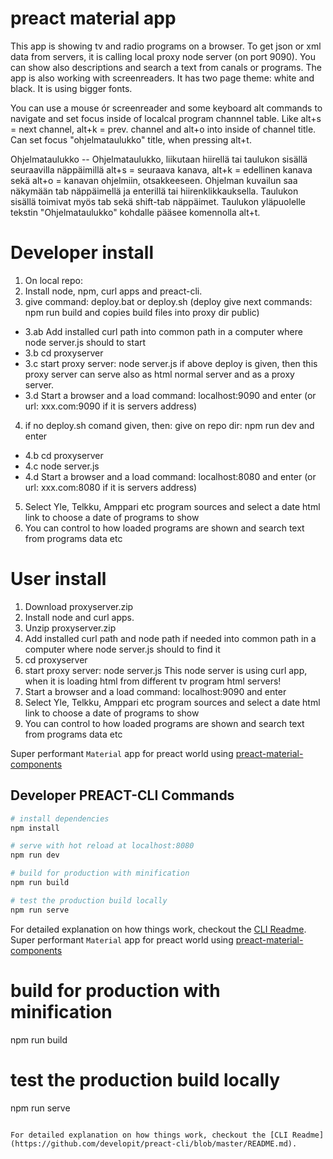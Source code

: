 # preact material app

This app is showing tv and radio programs on a browser. To get json or xml data from servers, it is calling local proxy node server (on port 9090). You can show also descriptions and search a text from canals or programs. The app is also working with screenreaders.
It has two page theme: white and black. It is using bigger fonts.

You can use a mouse ór screenreader and some keyboard alt commands to navigate and set focus inside of localcal program channnel table. Like alt+s = next channel, alt+k = prev. channel and alt+o into inside of channel title. Can set focus "ohjelmataulukko" title, when pressing alt+t.

Ohjelmataulukko
-- Ohjelmataulukko, liikutaan hiirellä tai taulukon sisällä seuraavilla näppäimillä alt+s = seuraava kanava, alt+k = edellinen kanava sekä alt+o = kanavan ohjelmiin, otsakkeeseen. Ohjelman kuvailun saa näkymään tab näppäimellä ja enterillä tai hiirenklikkauksella. Taulukon sisällä toimivat myös tab sekä shift-tab näppäimet. Taulukon yläpuolelle tekstin "Ohjelmataulukko" kohdalle pääsee komennolla alt+t.

# Developer install

1. On local repo: 
2. Install node, npm, curl apps and preact-cli.
3. give command: deploy.bat or deploy.sh
   (deploy give next commands: npm run build
   and copies build files into proxy dir public)
- 3.ab Add installed curl path into common path in a computer where node server.js should to start
- 3.b cd proxyserver
- 3.c start proxy server: node server.js
   if above deploy is given, then this proxy server can serve also as html normal server and as a proxy server.
- 3.d Start a browser and a load command: localhost:9090 and enter (or url: xxx.com:9090 if it is servers address)
4.  if no deploy.sh comand given, then: give on repo dir: npm run dev and enter
- 4.b  cd proxyserver
- 4.c node server.js
- 4.d  Start a browser and a load command: localhost:8080 and enter (or url: xxx.com:8080 if it is servers address)
5. Select Yle, Telkku, Amppari etc program sources and select a date html link to choose a date of programs to show
6. You can control to how loaded programs are shown and search text from programs data etc  

# User install

1. Download proxyserver.zip 
2. Install node and curl apps.
3. Unzip proxyserver.zip
4. Add installed curl path and node path if needed into common path in a computer where node server.js should to find it
5. cd proxyserver
6. start proxy server: node server.js
   This node server is using curl app, when it is loading html from different tv program html servers!
6. Start a browser and a load command: localhost:9090 and enter
7. Select Yle, Telkku, Amppari etc program sources and select a date html link to choose a date of programs to show
8. You can control to how loaded programs are shown and search text from programs data etc 

Super performant `Material` app for preact world using [preact-material-components](https://github.com/prateekbh/preact-material-components)

## Developer PREACT-CLI Commands

``` bash
# install dependencies
npm install

# serve with hot reload at localhost:8080
npm run dev

# build for production with minification
npm run build

# test the production build locally
npm run serve
```
For detailed explanation on how things work, checkout the [CLI Readme](https://github.com/developit/preact-cli/blob/master/README.md).
Super performant `Material` app for preact world using [preact-material-components](https://github.com/prateekbh/preact-material-components)
# build for production with minification
npm run build

# test the production build locally
npm run serve
```

For detailed explanation on how things work, checkout the [CLI Readme](https://github.com/developit/preact-cli/blob/master/README.md).
